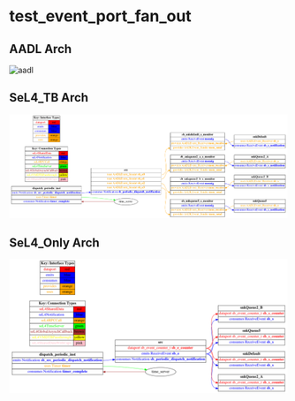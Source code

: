 # test_event_port_fan_out

## AADL Arch
  ![aadl](diagrams/aadl-arch.png)

## SeL4_TB Arch
  ![SeL4_TB](diagrams/CAmkES-arch-SeL4_TB.png)

## SeL4_Only Arch
  ![SeL4_Only](diagrams/CAmkES-arch-SeL4_Only.png)
